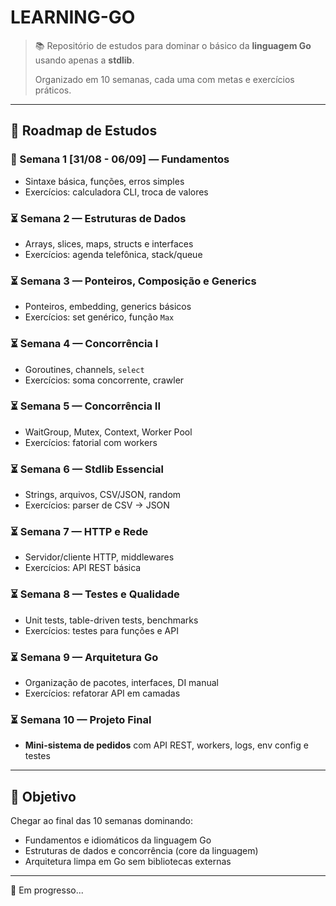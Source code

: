 # LEARNING-GO

> 📚 Repositório de estudos para dominar o básico da **linguagem Go** usando apenas a **stdlib**.  
>
> Organizado em 10 semanas, cada uma com metas e exercícios práticos.

---

## 📅 Roadmap de Estudos

### 🚀 Semana 1 [31/08 - 06/09] — Fundamentos
- Sintaxe básica, funções, erros simples  
- Exercícios: calculadora CLI, troca de valores  

### ⏳ Semana 2 — Estruturas de Dados
- Arrays, slices, maps, structs e interfaces  
- Exercícios: agenda telefônica, stack/queue  

### ⏳ Semana 3 — Ponteiros, Composição e Generics
- Ponteiros, embedding, generics básicos  
- Exercícios: set genérico, função `Max`  

### ⏳ Semana 4 — Concorrência I
- Goroutines, channels, `select`  
- Exercícios: soma concorrente, crawler  

### ⏳ Semana 5 — Concorrência II
- WaitGroup, Mutex, Context, Worker Pool  
- Exercícios: fatorial com workers  

### ⏳ Semana 6 — Stdlib Essencial
- Strings, arquivos, CSV/JSON, random  
- Exercícios: parser de CSV → JSON  

### ⏳ Semana 7 — HTTP e Rede
- Servidor/cliente HTTP, middlewares  
- Exercícios: API REST básica  

### ⏳ Semana 8 — Testes e Qualidade
- Unit tests, table-driven tests, benchmarks  
- Exercícios: testes para funções e API  

### ⏳ Semana 9 — Arquitetura Go
- Organização de pacotes, interfaces, DI manual  
- Exercícios: refatorar API em camadas  

### ⏳ Semana 10 — Projeto Final
- **Mini-sistema de pedidos** com API REST, workers, logs, env config e testes  

---

## 🎯 Objetivo
Chegar ao final das 10 semanas dominando:
- Fundamentos e idiomáticos da linguagem Go  
- Estruturas de dados e concorrência (core da linguagem)  
- Arquitetura limpa em Go sem bibliotecas externas  

---

🚀 Em progresso...
